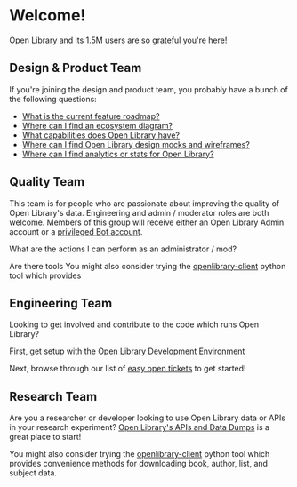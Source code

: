 # Welcome!

Open Library and its 1.5M users are so grateful you're here!

## Design & Product Team

If you're joining the design and product team, you probably have a bunch of the following questions:

- [What is the current feature roadmap?](https://github.com/internetarchive/openlibrary/wiki/Roadmap)
- [Where can I find an ecosystem diagram?](https://docs.google.com/document/d/1RUsUnIJM78gTr5ycewUJNwYHERBQdg_Tv-X-OZpwtRY)
- [What capabilities does Open Library have?](https://docs.google.com/document/d/1RUsUnIJM78gTr5ycewUJNwYHERBQdg_Tv-X-OZpwtRY#heading=h.v7l32m5pq3mh)
- [Where can I find Open Library design mocks and wireframes?](https://www.dropbox.com/sh/aii0z9j8a4505f1/AABFExKzYJn692IDtQKpWD3Ia)
- [Where can I find analytics or stats for Open Library?]()

## Quality Team

This team is for people who are passionate about improving the quality of Open Library's data. Engineering and admin / moderator roles are both welcome. Members of this group will receive either an Open Library Admin account or a [privileged Bot account](https://openlibrary.org/dev/docs/bots).

What are the actions I can perform as an administrator / mod?


Are there tools
You might also consider trying the [openlibrary-client](github.com/internetarchive/openlibrary-client) python tool which provides

## Engineering Team

Looking to get involved and contribute to the code which runs Open Library?

First, get setup with the [Open Library Development Environment](https://github.com/internetarchive/openlibrary#installation)

Next, browse through our list of [easy open tickets](https://github.com/internetarchive/openlibrary/issues?utf8=%E2%9C%93&q=is%3Aopen%20is%3Aissue%20label%3Aeasy%20) to get started!

## Research Team

Are you a researcher or developer looking to use Open Library data or APIs in your research experiment?
[Open Library's APIs and Data Dumps](https://openlibrary.org/developers/api) is a great place to start!

You might also consider trying the [openlibrary-client](github.com/internetarchive/openlibrary-client) python tool which provides convenience methods for downloading book, author, list, and subject data.